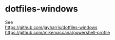 # dotfiles-windows

See  
https://github.com/jayharris/dotfiles-windows  
https://github.com/mikemaccana/powershell-profile
